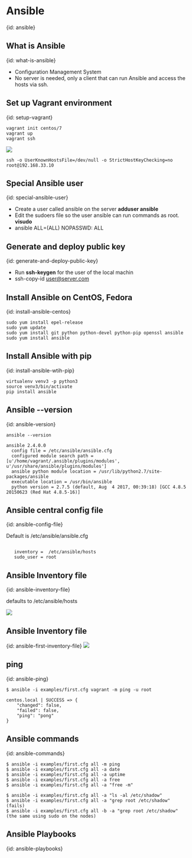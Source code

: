 # Ansible
{id: ansible}

## What is Ansible
{id: what-is-ansible}

* Configuration Management System
* No server is needed, only a client that can run Ansible and access the hosts via ssh.



## Set up Vagrant environment
{id: setup-vagrant}

```
vagrant init centos/7
vagrant up
vagrant ssh
```
![](Vagrantfile)

```
ssh -o UserKnownHostsFile=/dev/null -o StrictHostKeyChecking=no root@192.168.33.10
```



## Special Ansible user
{id: special-ansible-user}

* Create a user called ansible on the server **adduser ansible**
* Edit the sudoers file so the user ansible can run commands as root. **visudo**
* ansible ALL=(ALL)   NOPASSWD: ALL



## Generate and deploy public key
{id: generate-and-deploy-public-key}

* Run **ssh-keygen** for the user of the local machin
* ssh-copy-id  user@server.com



## Install Ansible on CentOS, Fedora
{id: install-ansible-centos}

```
sudo yum install epel-release
sudo yum update
sudo yum install git python python-devel python-pip openssl ansible
sudo yum install ansible
```


## Install Ansible with pip
{id: install-ansible-wtih-pip}

```
virtualenv venv3 -p python3
source venv3/bin/activate
pip install ansible
```


## Ansible --version
{id: ansible-version}

```
ansible --version

ansible 2.4.0.0
  config file = /etc/ansible/ansible.cfg
  configured module search path = [u'/home/vagrant/.ansible/plugins/modules', u'/usr/share/ansible/plugins/modules']
  ansible python module location = /usr/lib/python2.7/site-packages/ansible
  executable location = /usr/bin/ansible
  python version = 2.7.5 (default, Aug  4 2017, 00:39:18) [GCC 4.8.5 20150623 (Red Hat 4.8.5-16)]
```


## Ansible central config file
{id: ansible-config-file}


Default is /etc/ansible/ansible.cfg



```

   inventory =  /etc/ansible/hosts
   sudo_user = root
```


## Ansible Inventory file
{id: ansible-inventory-file}

defaults to /etc/ansible/hosts

![](examples/inventory.cfg)


## Ansible Inventory file
{id: ansible-first-inventory-file}
![](examples/first.cfg)


## ping
{id: ansible-ping}

```
$ ansible -i examples/first.cfg vagrant -m ping -u root

centos.local | SUCCESS => {
    "changed": false,
    "failed": false,
    "ping": "pong"
}
```


## Ansible commands
{id: ansible-commands}

```
$ ansible -i examples/first.cfg all -m ping
$ ansible -i examples/first.cfg all -a date
$ ansible -i examples/first.cfg all -a uptime
$ ansible -i examples/first.cfg all -a free
$ ansible -i examples/first.cfg all -a "free -m"

$ ansible -i examples/first.cfg all -a "ls -al /etc/shadow"
$ ansible -i examples/first.cfg all -a "grep root /etc/shadow"         (fails)
$ ansible -i examples/first.cfg all -b -a "grep root /etc/shadow"      (the same using sudo on the nodes)
```


## Ansible Playbooks
{id: ansible-playbooks}





